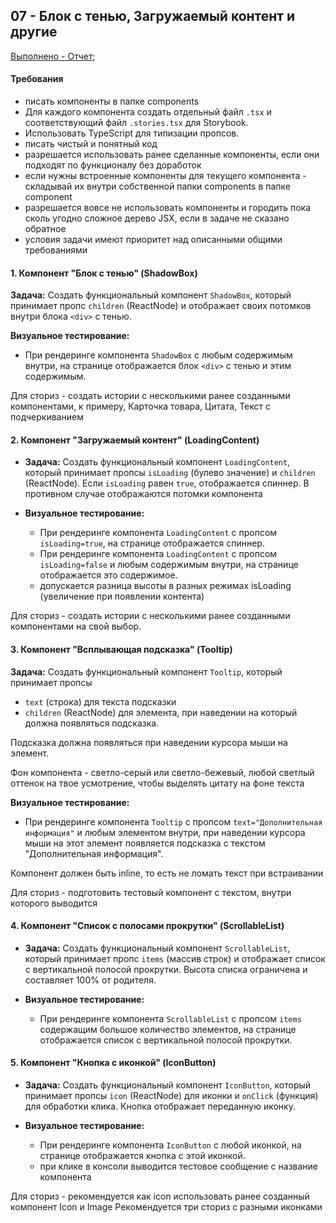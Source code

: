 ## 07 - Блок с тенью, Загружаемый контент и другие
[Выполнено - Отчет](report.md);

#### Требования
* писать компоненты в папке components
* Для каждого компонента создать отдельный файл `.tsx` и соответствующий файл `.stories.tsx` для Storybook.
* Использовать TypeScript для типизации пропсов.
* писать чистый и понятный код
* разрешается использовать ранее сделанные компоненты, если они подходят по функционалу без доработок
* если нужны встроенные компоненты для текущего компонента - складывай их внутри собственной папки components в папке component
* разрешается вовсе не использовать компоненты и городить пока сколь угодно сложное дерево JSX,  если в задаче не сказано обратное
* условия задачи имеют приоритет над описанными общими требованиями


#### 1. Компонент "Блок с тенью" (ShadowBox)

**Задача:** Создать функциональный компонент `ShadowBox`, который принимает пропс `children` (ReactNode) и отображает своих потомков внутри блока `<div>` с тенью.

**Визуальное тестирование:**
* При рендеринге компонента `ShadowBox` с любым содержимым внутри, на странице отображается блок `<div>` с тенью и этим содержимым.

Для сториз - создать истории с несколькими ранее созданными компонентами, к примеру, Карточка товара, Цитата, Текст с подчеркиванием

#### 2. Компонент "Загружаемый контент" (LoadingContent)

* **Задача:** Создать функциональный компонент `LoadingContent`, который принимает пропсы `isLoading` (булево значение) и `children` (ReactNode). Если `isLoading` равен `true`, отображается спиннер. В противном случае отображаются потомки компонента

* **Визуальное тестирование:**
    * При рендеринге компонента `LoadingContent` с пропсом `isLoading=true`, на странице отображается спиннер.
    * При рендеринге компонента `LoadingContent` с пропсом `isLoading=false` и любым содержимым внутри, на странице отображается это содержимое.
    * допускается разница высоты в разных режимах isLoading (увеличение при появлении контента)

Для сториз - создать истории с несколькими ранее созданными компонентами на свой выбор.

#### 3. Компонент "Всплывающая подсказка" (Tooltip)

**Задача:** Создать функциональный компонент `Tooltip`, который принимает пропсы
- `text` (строка) для текста подсказки
- `children` (ReactNode) для элемента, при наведении на который должна появляться подсказка.

Подсказка должна появляться при наведении курсора мыши на элемент.

Фон компонента - светло-серый или светло-бежевый, любой светлый оттенок на твое усмотрение,  чтобы выделять цитату на фоне текста

**Визуальное тестирование:**
* При рендеринге компонента `Tooltip` с пропсом `text="Дополнительная информация"` и любым элементом внутри, при наведении курсора мыши на этот элемент появляется подсказка с текстом "Дополнительная информация".

Компонент должен быть inline, то есть не ломать текст при встраивании

Для сториз - подготовить тестовый компонент с текстом, внутри которого выводится

#### 4. Компонент "Список с полосами прокрутки" (ScrollableList)

* **Задача:** Создать функциональный компонент `ScrollableList`, который принимает пропс `items` (массив строк) и отображает список с вертикальной полосой прокрутки. Высота списка ограничена и составляет 100% от родителя.

* **Визуальное тестирование:**
    * При рендеринге компонента `ScrollableList` с пропсом `items` содержащим большое количество элементов, на странице отображается список с вертикальной полосой прокрутки.

#### 5. Компонент "Кнопка с иконкой" (IconButton)

* **Задача:** Создать функциональный компонент `IconButton`, который принимает пропсы `icon` (ReactNode) для иконки и `onClick` (функция) для обработки клика. Кнопка отображает переданную иконку.

* **Визуальное тестирование:**
    * При рендеринге компонента `IconButton` с любой иконкой, на странице отображается кнопка с этой иконкой.
    * при клике в консоли выводится тестовое сообщение с название компонента

Для сториз - рекомендуется как icon использовать ранее созданный компонент Icon и Image
Рекомендуется три сториз с разными иконками
